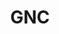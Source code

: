 ---
title: "GNC"
url: /albuquerque/gnc-san-mateo-boulevard-northeast/
shop: nutrition supplements
---
